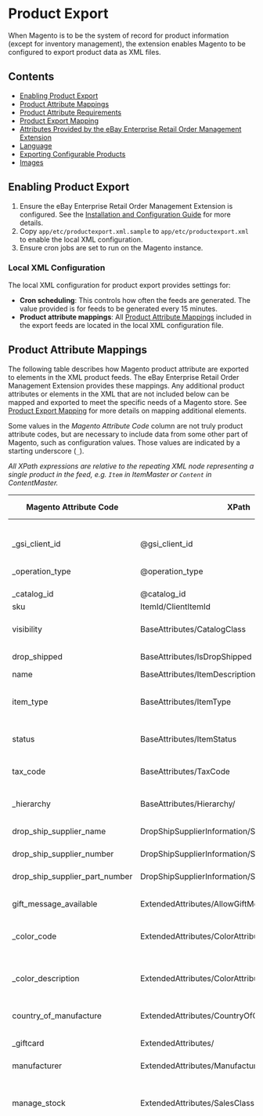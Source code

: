 # Product Export

When Magento is to be the system of record for product information (except for inventory management), the extension enables Magento to be configured to export product data as XML files.

## Contents

- [Enabling Product Export](#enabling-product-export)
- [Product Attribute Mappings](#product-attribute-mappings)
- [Product Attribute Requirements](#product-attribute-requirements)
- [Product Export Mapping](#product-export-mapping)
- [Attributes Provided by the eBay Enterprise Retail Order Management Extension](#attributes-provided-by-the-ebay-enterprise-retail-order-management-extension)
- [Language](#language)
- [Exporting Configurable Products](#exporting-configurable-products)
- [Images](#images)

## Enabling Product Export

1. Ensure the eBay Enterprise Retail Order Management Extension is configured. See the [Installation and Configuration Guide](INSTALL.md) for more details.
1. Copy `app/etc/productexport.xml.sample` to `app/etc/productexport.xml` to enable the local XML configuration.
1. Ensure cron jobs are set to run on the Magento instance.

### Local XML Configuration

The local XML configuration for product export provides settings for:

- **Cron scheduling**: This controls how often the feeds are generated. The value provided is for feeds to be generated every 15 minutes.
- **Product attribute mappings**: All [Product Attribute Mappings](#product-attribute-mappings) included in the export feeds are located in the local XML configuration file.

## Product Attribute Mappings

The following table describes how Magento product attribute are exported to elements in the XML product feeds. The eBay Enterprise Retail Order Management Extension provides these mappings. Any additional product attributes or elements in the XML that are not included below can be mapped and exported to meet the specific needs of a Magento store. See [Product Export Mapping](#product-export-mapping) for more details on mapping additional elements.

Some values in the _Magento Attribute Code_ column are not truly product attribute codes, but are necessary to include data from some other part of Magento, such as configuration values. Those values are indicated by a starting underscore (`_`).

*All XPath expressions are relative to the repeating XML node representing a single product in the feed, e.g. `Item` in ItemMaster or `Content` in ContentMaster.*

<table>
	<thead>
		<tr>
			<th>Magento Attribute Code</th>
			<th>XPath</th>
			<th>Description</th>
			<th>Lang Support</th>
		</tr>
	</thead>
	<tbody>
		<tr>
			<th colspan="4">ItemMaster</th>
		</tr>
		<tr>
			<td>_gsi_client_id</td>
			<td>@gsi_client_id</td>
			<td>The Client Id configured for the website product data is being exported for.</td>
			<td>No</td>
		</tr>
		<tr>
			<td>_operation_type</td>
			<td>@operation_type</td>
			<td>One of <code>Add</code> or <code>Update</code>. The first time a product is exported, it will have an operation type of <code>Add</code>. Later exports of the product will have an operation type of <code>Update</code>.</td>
			<td>No</td>
		</tr>
		<tr>
			<td>_catalog_id</td>
			<td>@catalog_id</td>
			<td>The Catalog Id configured for the Magento instance.</td>
			<td>No</td>
		</tr>
		<tr>
			<td>sku</td>
			<td>ItemId/ClientItemId</td>
			<td>Product SKU. Must be less than 15 characters to export.</td>
			<td>No</td>
		</tr>
		<tr>
			<td>visibility</td>
			<td>BaseAttributes/CatalogClass</td>
			<td>A product visibility of "Not Visible Individually" will be included in the feed with a catalog class of <code>nosale</code>. Any other visibility setting will be included as <code>regular</code>.</td>
			<td>No</td>
		</tr>
		<tr>
			<td>drop_shipped</td>
			<td>BaseAttributes/IsDropShipped</td>
			<td>Specifies if the item can be fulfilled using a drop shipper. Uses the value of the <a href="#attributes-provided-by-the-ebay-enterprise-retail-order-management-extension">"Drop Shipped"</a> product attribute.</td>
			<td>No</td>
		</tr>
		<tr>
			<td>name</td>
			<td>BaseAttributes/ItemDescription</td>
			<td>The "Name" attribute of the product.</td>
			<td>No</td>
		</tr>
		<tr>
			<td>item_type</td>
			<td>BaseAttributes/ItemType</td>
			<td>Specifies the type of item in eBay Enterprise Retail Order Management. This value is not restricted by the feed schema but should be one of the values described under <a href="#ebay-enterprise-retail-order-management-item-types">eBay Enterprise Retail Order Management Item Types</a>.</td>
			<td>No</td>
		</tr>
		<tr>
			<td>status</td>
			<td>BaseAttributes/ItemStatus</td>
			<td>Products that are "Disabled" will have a value of <code>Inactive</code> in the feed. Products that are "Enabled" will have a value of <code>Active</code> in the feed.</td>
			<td>No</td>
		</tr>
		<tr>
			<td>tax_code</td>
			<td>BaseAttributes/TaxCode</td>
			<td>The eBay Enterprise assigned tax group. Uses the <a href="#attributes-provided-by-the-ebay-enterprise-retail-order-management-extension">"Tax Code"</a> product attribute. Note that this is different from the "Tax Class" in Magento.</td>
			<td>No</td>
		</tr>
		<tr>
			<td>_hierarchy</td>
			<td>BaseAttributes/Hierarchy/</td>
			<td>The merchandise structure for the item. This mapping is responsible for exporting all of the <a href="#attributes-provided-by-the-ebay-enterprise-retail-order-management-extension">hierarchy department and class attributes</a>.</td>
			<td>No</td>
		</tr>
		<tr>
			<td>drop_ship_supplier_name</td>
			<td>DropShipSupplierInformation/SupplierName</td>
			<td>Name of the drop shipper fulfilling the item. Only required when the product can be fulfilled by a drop shipper.</td>
			<td>No</td>
		</tr>
		<tr>
			<td>drop_ship_supplier_number</td>
			<td>DropShipSupplierInformation/SupplierNumber</td>
			<td>eBay Enterprise assigned code for the drop ship supplier. Only required when the product can be fulfilled by a drop shipper.</td>
			<td>No</td>
		</tr>
		<tr>
			<td>drop_ship_supplier_part_number</td>
			<td>DropShipSupplierInformation/SupplierPartNumber</td>
			<td>The id or SKU used by the drop ship supplier to identify the item. Only required when the product can be fulfilled by a drop shipper.</td>
			<td>No</td>
		</tr>
		<tr>
			<td>gift_message_available</td>
			<td>ExtendedAttributes/AllowGiftMessage</td>
			<td>Specifies if the customer can add gift messages to the item. "Yes" will allow messages to be applied. "No" will disallow gift messages for the item.</td>
			<td>No</td>
		</tr>
		<tr>
			<td>_color_code</td>
			<td>ExtendedAttributes/ColorAttributes/Color/Code</td>
			<td>When a product has a color option, this will use the "admin" label for the color option. This value should uniquely identify the color option.</td>
			<td>No</td>
		</tr>
		<tr>
			<td>_color_description</td>
			<td>ExtendedAttributes/ColorAttributes/Color/Description</td>
			<td>When a product has a color option, <code>Description</code> XML nodes will be added for each store view specific color option label. The <code>Description</code> node will include an <code>xml:lang</code> attribute containing the "Store Language Code" of the store view the label applies to. These values should be the display name of the color option.</td>
			<td>Yes</td>
		</tr>
		<tr>
			<td>country_of_manufacture</td>
			<td>ExtendedAttributes/CountryOfOrigin</td>
			<td>Country in which the goods were completely derived or manufactured. Should be the ISO 3166 two letter/alpha format.</td>
			<td>No</td>
		</tr>
		<tr>
			<td>_giftcard</td>
			<td>ExtendedAttributes/</td>
			<td>For gift cards, will include the <code>GiftCardFacing</code> element, set to the product's "Name" attribute and the <code>GiftCardTenderCode</code> set to the product's <a href="#attributes-provided-by-the-ebay-enterprise-retail-order-management-extension">"Gift Card Tender Code"</a> attribute.</td>
			<td>No</td>
		</tr>
		<tr>
			<td>manufacturer</td>
			<td>ExtendedAttributes/Manufacturer/Name</td>
			<td>Company name of the manufacturer of the item.</td>
			<td>No</td>
		</tr>
		<tr>
			<td>manage_stock</td>
			<td>ExtendedAttributes/SalesClass</td>
			<td>Determines product display behavior based on inventory availability. Items set to have "Managed Stock" will be given a sales class of <code>stock</code>, tying display to inventory availability. Items set to not have "Managed Stock" will be given a sales class of <code>advanceOrderOpen</code>, making display independent of inventory availability.</td>
			<td>No</td>
		</tr>
		<tr>
			<td>_style</td>
			<td>ExtendedAttributes/Style/</td>
			<td>
				<p>Relates a specific variant of a product, a simple product in Magento, to a general style of product, a configurable product in Magento. Any simple product that is used by a configurable product will have <code>StyleID</code> and <code>StyleDescription</code> XML nodes with values of the "SKU" and "Name" respectively of the parent configurable product. Any other product will simply use its own "SKU" and "Name" for the <code>StyleID</code> and <code>StyleDescription</code>.</p>

				<p><em>Note that eBay Enterprise Retail Order Management feed only supports simple products belonging to a single parent configurable product. If a simple product is used by more than one configurable product, only one of the relationships will be included in the feed. Which relationship will be included is not strictly defined.</em></p>
			</td>
			<td>No</td>
		</tr>
		<tr>
			<td>cost</td>
			<td>ExtendedAttributes/</td>
			<td>Creates the <code>UnitCost</code> element representing the cost per unit of measure for the merchandise. This value will be in the default currency of the Magento instance and will include a <code>currency_code</code> attribute indicating the three character ISO-4217 currency code the price is in.</td>
			<td>No</td>
		</tr>
		<tr>
			<td>item_url</td>
			<td>EB2C/ItemURLs/</td>
			<td>Will contain an <code>ItemURL</code> node with a value of the product page URL for the product in the default store view. The <code>ItemURL</code> XML node will include a <code>type</code> attribute set to <code>webstore</code> indicating the URL points to the Magento webstore.</td>
			<td>No</td>
		</tr>
		<tr>
			<th colspan="4">ContentMaster</th>
		</tr>
		<tr>
			<td>_gsi_client_id</td>
			<td>@gsi_client_id</td>
			<td>The Client Id configured for the website product data is being exported for.</td>
			<td>No</td>
		</tr>
		<tr>
			<td>_catalog_id</td>
			<td>@catalog_id</td>
			<td>The Catalog Id configured for the Magento instance.</td>
			<td>No</td>
		</tr>
		<tr>
			<td>sku</td>
			<td>UniqueID</td>
			<td>Product SKU. Must be less than 15 characters to export.</td>
			<td>No</td>
		</tr>
		<tr>
			<td>_style</td>
			<td>ExtendedAttributes/Style/</td>
			<td>
				<p>Relates a specific variant of a product, a simple product in Magento, to a general style of product, a configurable product in Magento. Any simple product that is used by a configurable product will have <code>StyleID</code> XML node with a value of the "SKU" of the parent configurable product. Any configurable product will simply use its own SKU as the <code>StyleID</code> value.</p>

				<p><em>Note that eBay Enterprise Retail Order Management feed only supports simple products belonging to a single parent configurable product. If a simple product is used by more than one configurable product, only one of the relationships will be included in the feed. Which relationship will be included is not strictly defined.</em></p>
			</td>
			<td>No</td>
		</tr>
		<tr>
			<td>_product_links</td>
			<td>ProductLinks</td>
			<td>
				Specifies links between products for Related Products, Up-sells, and Cross-sells. Each product relation will create a new <code>ProductLink</code> XML element. These elements will include a <code>LinkToUniqueID</code> XML element containing the SKU of the product the link is to and a <code>link_type</code> attribute indicating the type of link. Magento product relationships are mapped to eBay Enterprise Retail Order Management link types as follows:

				<table>
					<thead>
						<tr>
							<th>Magento Link Type</th><th>Feed Link Type</th>
						</tr>
					</thead>
					<tbody>
						<tr><td>Related</td><td>ES_Accessory</td></tr>
						<tr><td>Cross-Sells</td><td>ES_CrossSelling</td></tr>
						<tr><td>Up-Sells</td><td>ES_UpSelling</td></tr>
					</tbody>
				</table>

			</td>
			<td>No</td>
		</tr>
		<tr>
			<td>_category_links</td>
			<td>CategoryLinks</td>
			<td>Specifies categories the product is displayed in. Category hierarchies are represented as dash (<code>-</code>) separated lists of category names. Category links from Magento will always be given an <code>import_mode</code> of "Replace."</td>
			<td>No</td>
		</tr>
		<tr>
			<td>name</td>
			<td>BaseAttributes/Title</td>
			<td>The "Name" of the product. One <code>Title</code> XML element will be included per translation of the product attribute. See the <a href="#language">Language</a> section below for more information on how the extension handles translations.</td>
			<td>Yes</td>
		</tr>
		<tr>
			<td>_color_code</td>
			<td>ExtendedAttributes/ColorAttributes/Color/Code</td>
			<td>When a product has a color option, this will use the "admin" label for the color option. This value should uniquely identify the color option.</td>
			<td>No</td>
		</tr>
		<tr>
			<td>_color_description</td>
			<td>ExtendedAttributes/ColorAttributes/Color/Description</td>
			<td>When a product has a color option, <code>Description</code> XML nodes will be added for each store view specific color option label. The <code>Description</code> node will include an <code>xml:lang</code> attribute containing the "Store Language Code" of the store view the label applies to. These values should be the display name of the color option.</td>
			<td>Yes</td>
		</tr>
		<tr>
			<td>country_of_manufacture</td>
			<td>ExtendedAttributes/DisplayCountryOfOrigin</td>
			<td>Country in which the goods were completely manufactured. This value is used for display purposes only. The product export currently uses the two character country code.</td>
			<td>No</td>
		</tr>
		<tr>
			<td>gift_wrapping_available</td>
			<td>ExtendedAttributes/GiftWrap</td>
			<td>Specifies if gift wrapping is available for the product. When allowed, will contain a value of <code>Y</code>. When not allowed, a value of <code>N</code> will be used. When the product is set to "Use Config Settings" the value of the System -> Configuration -> Sales -> Gift Options -> Allow Gift Wrapping for Order Items configuration value.</td>
			<td>No</td>
		</tr>
		<tr>
			<td>description</td>
			<td>ExtendedAttributes/LongDescription</td>
			<td>The long description of the item.</td>
			<td>Yes</td>
		</tr>
		<tr>
			<td>meta_keyword</td>
			<td>ExtendedAttributes/SearchKeywords</td>
			<td>Search terms associated with the item.</td>
			<td>Yes</td>
		</tr>
		<tr>
			<td>short_description</td>
			<td>ExtendedAttributes/ShortDescription</td>
			<td>Short description of the item.</td>
			<td>Yes</td>
		</tr>
		<tr>
			<td>_giftcard</td>
			<td>ExtendedAttributes/GiftCard</td>
			<td>Disabled.</td>
			<td>No</td>
		</tr>
		<tr>
			<td>news_from_date</td>
			<td>CustomAttributes/Attribute[@name="news_from_date"]</td>
			<td>A custom attribute containing when the item should be considered new from.</td>
			<td>No</td>
		</tr>
		<tr>
			<td>news_to_date</td>
			<td>CustomAttributes/Attribute[@name="news_to_date"]</td>
			<td>A custom attribute containing when the item should be considered new until.</td>
			<td>No</td>
		</tr>
		<tr>
			<th colspan="4">Prices</th>
		</tr>
		<tr>
			<td>_gsi_client_id</td>
			<td>@gsi_client_id</td>
			<td>The Client Id configured for the website product data is being exported for.</td>
			<td>No</td>
		</tr>
		<tr>
			<td>_catalog_id</td>
			<td>@catalog_id</td>
			<td>The Catalog Id configured for the Magento instance.</td>
			<td>No</td>
		</tr>
		<tr>
			<td>_gsi_store_id</td>
			<td>@gsi_store_id</td>
			<td>The Store Id configured for the website product data is being exported for.</td>
			<td>No</td>
		</tr>
		<tr>
			<td>sku</td>
			<td>ClientItemId</td>
			<td>The item SKU. Must be less than 15 characters to export.</td>
			<td>No</td>
		</tr>
		<tr>
			<td>_price_event_number</td>
			<td>Event/EventNumber</td>
			<td>When the product has a special price, this XML element will be included with an event number based on the special from and to dates - <code>{special_from_date}-{special_to_date}</code>.</td>
			<td>No</td>
		</tr>
		<tr>
			<td>price</td>
			<td>Event/Price</td>
			<td>The "IS" price for the time/date range. This is the price that will be used for price calculations. When the product includes a "Special Price," that value will be used as the value of the <code>Event/Price</code> element. When there is no "Special Price" for the product, the "Price" attribute value will be used.</td>
			<td>No</td>
		</tr>
		<tr>
			<td>msrp</td>
			<td>Event/MSRP</td>
			<td>Uses the product "MSRP" attribute. This value will **never** be used as the selling price.</td>
			<td>No</td>
		</tr>
		<tr>
			<td>alternate_price1</td>
			<td>Event/AlternatePrice1</td>
			<td>The "WAS" price for "WAS/IS" price models. This value will **never** be used as the selling price. When the product has a "Special Price" set, this will be set to the product's "Price" attribute. When the product does not have a "Special Price" set, this XML element will not be included in the feed.</td>
			<td>No</td>
		</tr>
		<tr>
			<td>special_from_date</td>
			<td>Event/StartDate</td>
			<td>The date and time the price event will become active. When not present, the price event will become active once the feed is processed.</td>
			<td>No</td>
		</tr>
		<tr>
			<td>special_to_date</td>
			<td>Event/EndDate</td>
			<td>The date and time the price event will be active until. This value *must* be after the Start Date. When not present, the a default value of "2500-12-31" will be assumed by the receiving system.</td>
			<td>No</td>
		</tr>
		<tr>
			<td>_price_vat_inclusive</td>
			<td>Event/PriceVatInclusive</td>
			<td>Set to "true" if the product price is VAT inclusive, "false" otherwise. Currently, this value will always be mapped to "false."</td>
			<td>No</td>
		</tr>
	</tbody>
</table>

## Product Attribute Requirements

The following product requirements must be met for a product to be exported from Magento to eBay Enterprise Retail Order Management.

| Product Attribute         | Requirement |
| ------------------------- | ----------- |
| SKU                       | Must be set and less than 15 characters. |
| Hierarchy Class Number    | Non-empty value. Must be provided by eBay Enterprise. |
| Hierarchy Dept Number     | Non-empty value. Must be provided by eBay Enterprise. |
| Hierarchy Subclass Number | Non-empty value. Must be provided by eBay Enterprise. |
| Hierarchy Subdept Number  | Non-empty value. Must be provided by eBay Enterprise. |
| Tax Code                  | Non-empty value. Must be provided by eBay Enterprise. |

## Product Export Mapping

Mappings are located in the `app/etc` directory of the Magento root in an XML configuration file named `productexport.xml.sample`. This file must be copied or renamed to `productexport.xml` in order for exports to function.

**WARNING:** Be careful when modifying this file. Invalid Changes can cause schema validation errors which may prevent feed files from being generated.

The basic structure of the mapping configuration is as follows:

```xml
<config>
	<default>
		<eb2cproduct>
			<feed_pim_mapping>
				<feed_mapping_name> <!-- A unique name for the mapping.
										 In the sample, we use item_map for ItemMaster and
										 content_map for ContentMaster, etc
									-->
					<mappings>
						... <!-- individual attribute code configuration goes here -->
					</mappings>
				<feed_mapping_name>
			</feed_pim_mapping>
		</eb2cproduct>
	</default>
</config>
```

### Attribute Code Configuration

Attribute codes in Magento are mapped using an ordered list of XML structures that relate a Magento product attribute code to a method. The method should transform the data into an appropriate XML representation. The result is added as a child of the element specified in the config. The method declarations are similar to Magento's observer configuration.

```xml
<mage_attribute_code> <!-- The attribute code for an attribute in Magento -->
	<class>eb2cproduct/pim</class> <!-- Magento object factory string -->
	<type>(disabled|model|helper|singleton)</type> <!-- Type of object factory to use -->
	<method>takeAction</method> <!-- Any public method -->
	<xml_dest>Explicit/Relative/Path/To/Node</xml_dest> <!-- Subset-of-XPath expression describing how to create the destination node. -->
	<translate>(0|1)</translate> <!-- Whether the resultant XML can contain more than one node differentiated by a `xml:lang` attribute or only a single node with no `xml:lang` -->
</mage_attribute_code>
```

If `type` is `disabled`, the attribute will not be built into the outbound file.

The `xml_dest` specifies the element that will be the parent of the transformed data. Its value is a string that takes its syntax from XPath. The path must unambiguously describe a single destination node and consist of elements separated by slashes.

A fatal exception will be thrown in the following cases:

1. Ambiguous `xml_dest` paths
1. Paths with leading slashes
1. Paths starting with `..`

The element referenced by the final part of the path will always be created as a new element even if an element with the same tag name exists. A trailing '/' at the end of the path overrides this feature and instead attaches the method results as the children of the existing element.

Note: no nodes are overwritten.

The first element of the `xml_dest` path is expected to be one of BaseAttributes, ExtendedAttributes or CustomAttributes, but it is not explicitly forbidden for it to be something else. Please refer to the XML schema for more information.

There is limited support for element attributes using a subset of XPath predicate syntax. This is largely useful when adding mappings to CustomAttributes in the feeds.

For example, the path `CustomAttributes/Attribute[@name="attrvalue"][@operation_type="Add"]` will result in the following XML output:

```xml
<CustomAttributes>
	<Attribute name="attrvalue" operation_type="Add">
		<!-- result of method -->
	</Attribute>
</CustomAttributes>
```

### Special Attribute Configurations

There are cases where data is not stored as a product attribute or calculated from other sources. Prepending the "attribute code" element's tag name with an underscore will tell the export module to not attempt to retrieve the value from the product, but still execute the method. The result, if any, will be added to the document.

```xml
<_name_of_attribute_or_concept> <!-- prepend the XML tag name with an "_" -->
	<class>...</class>
	<type>(disabled|model|helper|singleton)</type>
	<method>...</method>
	<xml_dest>...</xml_dest>
	<translate>(0|1)</translate>
</_name_of_attribute_or_concept>
```

This is useful when arbitrary data should be in the document but is not a product attribute.

Attributes that are not specified in the XML schema can be added as custom attributes. This example demonstrates usage of the builtin method for handling custom attributes.

```xml
<name_of_attribute>
	<class>eb2cproduct/pim</class>
	<type>helper</type>
	<method>getValueAsDefault</method>
	<xml_dest>CustomAttributes/Attribute[@name="name_of_attribute"]</xml_dest>
	<translate>1</translate>
</name_of_attribute>
```

As long as the resultant XML validates according to the schema (see the `xsd` subdirectory of the Eb2cCore module), you can customize this mapping however you like, including writing your own mapping methods.

### Built-in methods

The eb2cproduct/pim helper has predefined passthrough methods for the following data types:

- passYesNoToBool - convert "Yes/No" product attributes to text node containing the boolean representation
- passString - produces a text node containing the string value of the product attribute
- passInteger - produces a text node containing the integer value of the product attribute
- passDecimal - produces a text node containing the float value of the product attribute

### Examples

A simple example mapping a Yes/No attribute with the code of drop_shippable to the IsDropShipped BaseAttribute would look like:

```xml
<drop_shippable>
	<class>eb2cproduct/pim</class>
	<type>helper</type>
	<method>passYesNoToBool</method>
	<xpath>BaseAttributes/IsDropShipped</xpath>
</drop_shippable>
```

## Attributes Provided by the eBay Enterprise Retail Order Management Extension

The following attributes have are created by the eBay Enterprise Retail Order Management Extension and added to the "Default" attribute set in Magento and should be included in every product attribute set in the Magento instance.

| Attribute Name | Attribute Code | Description |
|----------------|----------------|-------------|
| Size | size | Product size. |
| Style Id | style_id | Relates simple products to configurable products. A simple product's Style Id relates to the configurable product's SKU. |
| Is Clean | is_clean | Flag indicating if the product has had all of its product links resolved. |
| Unresolved Product Links | unresolved_product_links | Any related, cross-sell or up-sell product links for the product that have not yet been created, typically due to the target products not existing in Magento yet. |
| HTS Codes | hts_codes | Mapping of tax codes used for calculating international taxes and duties. |
| Tax Code | tax_code | eBay Enterprise assigned tax group. |
| Item Type | item_type | Item specification used by eBay Enterprise Retail Order Management. This value should be one of the values described under [eBay Enterprise Retail Order Management Item Types](#ebay-enterprise-retail-order-management-item-types). |
| Drop Shipped | drop_shipped | Specifies if the item can be fulfilled using a drop shipper.  |
| Drop Ship Supplier Name | drop_ship_supplier_name | Name of the drop ship supplier fulfilling the product. |
| Drop Ship Supplier Number | drop_ship_supplier_number | eBay Enterprise assigned code for the drop ship supplier. |
| Drop Ship Supplier Part Number | drop_ship_supplier_part_number | Id or SKU used by the drop ship supplier to identify the item. |
| Hierarchy Department Number | hierarchy_dept_number | Hierarchy Level 1 number. |
| Hierarchy Department Description | hierarchy_dept_description | Hierarchy Level 1 description. |
| Hierarchy Subdepartment Number | hierarchy_subdept_number | Hierarchy Level 2 number. |
| Hierarchy Subdepartment Description | hierarchy_subdept_description | Hierarchy Level 2 description. |
| Hierarchy Class Number | hierarchy_class_number | Hierarchy Level 3 number. |
| Hierarchy Class Description | hierarchy_class_description | Hierarchy Level 3 description. |
| Hierarchy Subclass Number | hierarchy_subclass_number | Hierarchy Level 4 number. |
| Hierarchy Subclass Description | hierarchy_subclass_description | Hierarchy Level 4 description. |
| Gift Card Tender Code | gift_card_tender_code | Type of gift card to be used for activiation. Allowable valies: "SD" (TRU DIGITAL GIFT CARD), "SP" (SVS Physical Gift Card), "ST" (SmartClixx Gift Card Canada), "SV" (SVS Virtual Gift Card), "SX" (SmartClixx Gift Card). |

### eBay Enterprise Retail Order Management Item Types

The following item types are supported by eBay Enterprise Retail Order Management. The Magento "Item Type" product attribute added by the eBay Enterprise Retail Order Management Extension must be one of the following when exporting products.

<table>
	<thead>
		<tr>
			<th>Type</th><th>Description</th>
		</tr>
	</thead>
	<tbody>
		<tr>
			<td>Custom</td><td>Customization SKUs.  A virtual item that represents a charge to the consumer to customize an item as well as a description of the customization options selected by the customer.</td>
		</tr>
		<tr>
			<td>Donation</td>
			<td>Donation SKU. A virtual item that represents a consumer's donation to a charitable cause.</td>
		</tr>
		<tr>
			<td>GC</td>
			<td>Physical Gift Cards.</td>
		</tr>
		<tr>
			<td>GiftMessage</td>
			<td>This item is a Gift Message.</td>
		</tr>
		<tr>
			<td>GiftWrap</td>
			<td>Physical Gift Wrap.</td>
		</tr>
		<tr>
			<td>Merch</td>
			<td>A typical physically-fulfilled item.</td>
		</tr>
		<tr>
			<td>OGC</td>
			<td>Online Gift Certificates that are hosted/processed by eBay Enterprise. They are our in-house product for gift certificates that do not have a physical card associated with them (only a payment account number and PIN).</td>
		</tr>
		<tr>
			<td>PostSaleFulfillment</td>
			<td>Post-sale fulfillment SKU. A virtual item that needs to be classified separately from other virtual sku types such as Donation or Warranty SKUs.</td>
		</tr>
		<tr>
			<td>RefundOGC</td>
			<td>Refund online Gift Certificate. 'Refund' used for accounting purposes to differentiate Refunds from the original tender.</td>
		</tr>
		<tr>
			<td>RefundOGCForCOD</td>
			<td>Refund online gift certificate issued against a COD order.</td>
		</tr>
		<tr>
			<td>RefundOGCForCVS</td>
			<td>Refund online gift certificate issued against a CVS order.</td>
		</tr>
		<tr>
			<td>RefundVGC</td>
			<td>Refund Virtual Gift Cards. 'Refund' used for accounting purposes to differentiate Refunds from the original tender.</td>
		</tr>
		<tr>
			<td>VGC</td>
			<td>Functionally similar to OGC’s except they are processed by a 3rd-party gift-card provider (ex: SVS or ValueLink).</td>
		</tr>
		<tr>
			<td>Warranty</td>
			<td>Product warranty. A virtual item representing a warranty purchased for another physical item on the order.</td>
		</tr>
		<tr>
			<td>WarrantyDep</td>
			<td>This item is a dependent warranty. May only be purchased with another item. Is not included in search results.</td>
		</tr>
		<tr>
			<td>WarrantyAloneAndDep</td>
			<td>Warranty item may be sold independently or with the purchase of another item. Is included in search results.</td>
		</tr>
		<tr>
			<td>InstallSvcDep</td>
			<td>This item is a type of installation service that maybe purchase with another item. When searching this item is not returned in the search results. This item may not be purchased alone.</td>
		</tr>
		<tr>
			<td>InstallSvcAloneAndDep</td>
			<td>this item is a type of installation service that maybe purchased independently or with another item. When searching this item may be in the results.</td>
		</tr>
		<tr>
		</tr>
	</tbody>
</table>

## Language

In eBay Enterprise Retail Order Management terms, some attribute values can vary on language. In Magento terms this means retrieve the different values for these nodes from stores, if such stores exist. (For these purposes we do not distinguish between a "store" and a "store view".) If the config.xml `translate` element is set to 0, the resultant XML should contain a single node with no `xml:lang` attribute.`

### Where to find language in the feeds

Feeds denote language according to one of two possible structures, either:

```xml
<CustomAttributes>
	<Attribute name="some_attribute" xml:lang="bcp-47-language-code">
		<Value>The localized value</Value>
	</Attribute>
</CustomAttribute>
```

or

```xml
<BaseOrExtendedAttributes>
	<SomeAttribute xml:lang="bcp-47-language-code">The localized value</SomeAttribute>
</BaseOrExtendedAttributes>
```

### What to do with language-specific attribute values

Mappings with a `translate` element set to `1` will be included in the feed multiple times, once for each store view containing a unique "Store Language Code" and attribute value combination.

For example, assume you have a Magento instance set up the following way:

| Scope               | Language      | Product name  |
| ------------------- | ------------- | ------------- |
| Default             | "en-us"       | Pickle        |
| Website1            | "use default" |               |
| Website1:Storeview1 | "use default" | "use default" |
| Website1:Storeview2 | "fr-ca"       | pétrin        |
| Website2            | "de-de"       |               |
| Website2:Storeview3 | "it-it"       | sottaceto     |
| Website2:Storeview4 | "en-us"       | Dill Pickle   |
| Website2:Storeview5 | "use website" | Essiggurke    |
| Website2:Storeview6 | "zh-cn"       | "use default" |

And assuming this configuration:

```xml
...
<mappings>
	<name>
		<class>eb2cproduct/pim</class>
		<type>helper</type>
		<method>passString</method>
		<xml_dest>BaseAttributes/Title</xml_dest>
		<translate>1</translate>
	</name>
	...
</mappings>
```

The resultant XML would look like:

```xml
<BaseAttributes>
	<Title xml:lang="en-us">Pickle</Title>
	<Title xml:lang="fr-ca">pétrin</Title>
	<Title xml:lang="it-it">sottaceto</Title>
	<Title xml:lang="en-us">Dill Pickle</Title>
	<Title xml:lang="de-de">Essiggurke</Title>
	<Title xml:lang="zh-cn">Pickle</Title>
	...
</BaseAttributes>
```

If two store views with the same Client Id, store code and language have different values for an attribute, both values will be included in the feed with the same language:

```xml
<Foo xml:lang="en-us">Fish</Foo>
<Foo xml:lang="en-us">Osteichthyes</Foo>
```

This is harmless and eBay Enterprise Retail Order Management will normalize the input.

## Exporting Configurable Products

Configurable products will be included in all of the product feeds from Magento. Configurable products will be related to used simple products via the Style Id. Simple products being used by a configurable product will have a Style Id matching the SKU of the configurable product to indicate the relationship. Configurable products will be given a Style Id matching the product's SKU to indicate that it is a parent product.

_Note that in the product export feeds, simple products may only be related to a single configurable product via the Style Id. For this reason, eBay Enterprise Retail Order Management does not support simple products being associated with multiple configurable products. In such scenarios, the product export should not crash but the exact behavior of simple products associated with more than one configurable product is not strictly defined._

## Images

Please see [Image Feeds](IMAGE_EXPORT.md) documentation for details on exporting images to eBay Enterprise Retail Order Management. Image export is required to make images available services such as eBay Enterprise Marketing Solutions Email and marketplace integrations.
